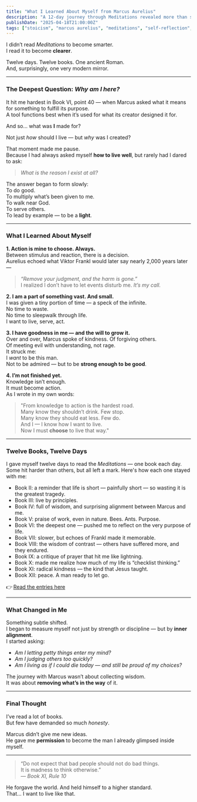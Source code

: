 ```yaml
---
title: "What I Learned About Myself from Marcus Aurelius"
description: "A 12-day journey through Meditations revealed more than stoic wisdom — it illuminated the inner structure of my soul, values, and purpose."
publishDate: "2025-04-18T21:00:00Z"
tags: ["stoicism", "marcus aurelius", "meditations", "self-reflection", "spirituality"]
---
```


I didn’t read *Meditations* to become smarter.  
I read it to become **clearer**.

Twelve days. Twelve books. One ancient Roman.  
And, surprisingly, one very modern mirror.

---

### The Deepest Question: *Why am I here?*

It hit me hardest in Book VI, point 40 — when Marcus asked what it means for something to fulfill its purpose.  
A tool functions best when it’s used for what its creator designed it for.  

And so… what was **I** made for?

Not just *how* should I live — but *why* was I created?

That moment made me pause.  
Because I had always asked myself **how to live well**, but rarely had I dared to ask:  
> *What is the reason I exist at all?*

The answer began to form slowly:  
To do good.  
To multiply what’s been given to me.  
To walk near God.  
To serve others.  
To lead by example — to be a **light**.

---

### What I Learned About Myself

**1. Action is mine to choose. Always.**  
Between stimulus and reaction, there is a decision.  
Aurelius echoed what Viktor Frankl would later say nearly 2,000 years later —  
> *“Remove your judgment, and the harm is gone.”*  
I realized I don’t have to let events disturb me. *It’s my call.*

**2. I am a part of something vast. And small.**  
I was given a tiny portion of time — a speck of the infinite.  
No time to waste.  
No time to sleepwalk through life.  
I want to live, serve, act.

**3. I have goodness in me — and the will to grow it.**  
Over and over, Marcus spoke of kindness. Of forgiving others.  
Of meeting evil with understanding, not rage.  
It struck me:  
I *want* to be this man.  
Not to be admired — but to be **strong enough to be good**.

**4. I’m not finished yet.**  
Knowledge isn’t enough.  
It must become action.  
As I wrote in my own words:

> "From knowledge to action is the hardest road.  
> Many know they shouldn’t drink. Few stop.  
> Many know they should eat less. Few do.  
> And I — I know how I want to live.  
> Now I must **choose** to live that way."

---

### Twelve Books, Twelve Days

I gave myself twelve days to read the *Meditations* — one book each day. Some hit harder than others, but all left a mark. Here's how each one stayed with me:

- Book II: a reminder that life is short — painfully short — so wasting it is the greatest tragedy.
- Book III: live by principles.
- Book IV: full of wisdom, and surprising alignment between Marcus and me.
- Book V: praise of work, even in nature. Bees. Ants. Purpose.
- Book VI: the deepest one — pushed me to reflect on the very purpose of life.
- Book VII: slower, but echoes of Frankl made it memorable.
- Book VIII: the wisdom of contrast — others have suffered more, and they endured.
- Book IX: a critique of prayer that hit me like lightning.
- Book X: made me realize how much of my life is “checklist thinking.”
- Book XI: radical kindness — the kind that Jesus taught.
- Book XII: peace. A man ready to let go.

👉 [Read the entries here](/tags/marcus%20aurelius)

---

### What Changed in Me

Something subtle shifted.  
I began to measure myself not just by strength or discipline — but by **inner alignment**.  
I started asking:  
- *Am I letting petty things enter my mind?*  
- *Am I judging others too quickly?*  
- *Am I living as if I could die today — and still be proud of my choices?*

The journey with Marcus wasn’t about collecting wisdom.  
It was about **removing what’s in the way** of it.

---

### Final Thought

I’ve read a lot of books.  
But few have demanded so much *honesty*.

Marcus didn’t give me new ideas.  
He gave me **permission** to become the man I already glimpsed inside myself.

---

> “Do not expect that bad people should not do bad things.  
> It is madness to think otherwise.”  
> — *Book XI, Rule 10*

He forgave the world. And held himself to a higher standard.  
That… I want to live like that.


